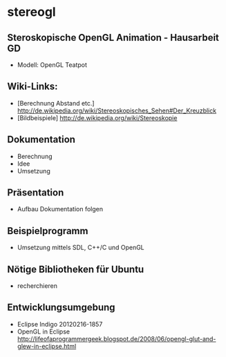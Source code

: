 stereogl
========

Steroskopische OpenGL Animation - Hausarbeit GD
-----------------------------------------------


* Modell: OpenGL Teatpot

Wiki-Links: 
-----------
- [Berechnung Abstand etc.] http://de.wikipedia.org/wiki/Stereoskopisches_Sehen#Der_Kreuzblick
- [Bildbeispiele] http://de.wikipedia.org/wiki/Stereoskopie

Dokumentation
-------------
- Berechnung
- Idee
- Umsetzung

Präsentation
------------
- Aufbau Dokumentation folgen

Beispielprogramm
----------------
- Umsetzung mittels SDL, C++/C und OpenGL

Nötige Bibliotheken für Ubuntu
------------------------------
- recherchieren

Entwicklungsumgebung
--------------------
- Eclipse Indigo 20120216-1857
- OpenGL in Eclipse http://lifeofaprogrammergeek.blogspot.de/2008/06/opengl-glut-and-glew-in-eclipse.html